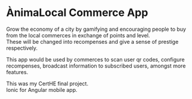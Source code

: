 # ÀnimaLocal Commerce App

Grow the economy of a city by gamifying and encouraging people to buy from the local commerces in exchange of points and level.  
These will be changed into recompenses and give a sense of prestige respectively.  

This app would be used by commerces to scan user qr codes, configure recompenses, broadcast information to subscribed users, amongst more features.  

This was my CertHE final project.  
Ionic for Angular mobile app.
